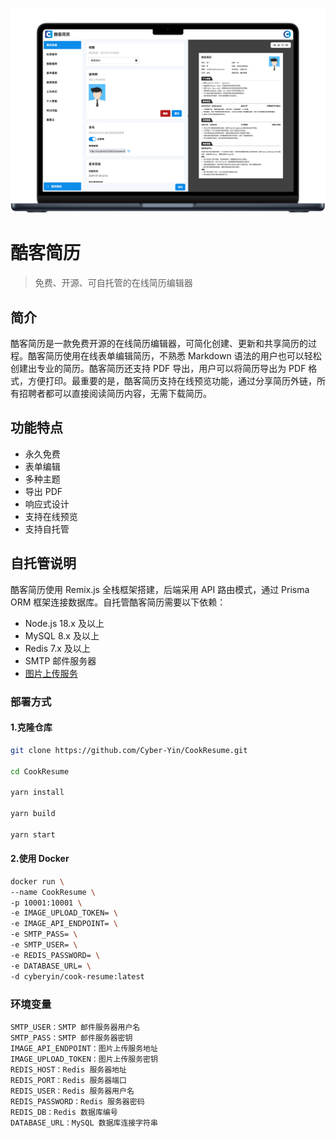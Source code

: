 ![](https://raw.githubusercontent.com/Cyber-Yin/CookResume/main/public/home/desktop.png)

# 酷客简历

> 免费、开源、可自托管的在线简历编辑器

## 简介

酷客简历是一款免费开源的在线简历编辑器，可简化创建、更新和共享简历的过程。酷客简历使用在线表单编辑简历，不熟悉 Markdown 语法的用户也可以轻松创建出专业的简历。酷客简历还支持 PDF 导出，用户可以将简历导出为 PDF 格式，方便打印。最重要的是，酷客简历支持在线预览功能，通过分享简历外链，所有招聘者都可以直接阅读简历内容，无需下载简历。

## 功能特点

- 永久免费
- 表单编辑
- 多种主题
- 导出 PDF
- 响应式设计
- 支持在线预览
- 支持自托管

## 自托管说明

酷客简历使用 Remix.js 全栈框架搭建，后端采用 API 路由模式，通过 Prisma ORM 框架连接数据库。自托管酷客简历需要以下依赖：

- Node.js 18.x 及以上
- MySQL 8.x 及以上
- Redis 7.x 及以上
- SMTP 邮件服务器
- [图片上传服务](https://github.com/Cyber-Yin/EasyImage)

### 部署方式

#### 1.克隆仓库

```bash
git clone https://github.com/Cyber-Yin/CookResume.git

cd CookResume

yarn install

yarn build

yarn start
```

#### 2.使用 Docker

```bash
docker run \
--name CookResume \
-p 10001:10001 \
-e IMAGE_UPLOAD_TOKEN= \
-e IMAGE_API_ENDPOINT= \
-e SMTP_PASS= \
-e SMTP_USER= \
-e REDIS_PASSWORD= \
-e DATABASE_URL= \
-d cyberyin/cook-resume:latest
```

### 环境变量

```
SMTP_USER：SMTP 邮件服务器用户名
SMTP_PASS：SMTP 邮件服务器密钥
IMAGE_API_ENDPOINT：图片上传服务地址
IMAGE_UPLOAD_TOKEN：图片上传服务密钥
REDIS_HOST：Redis 服务器地址
REDIS_PORT：Redis 服务器端口
REDIS_USER：Redis 服务器用户名
REDIS_PASSWORD：Redis 服务器密码
REDIS_DB：Redis 数据库编号
DATABASE_URL：MySQL 数据库连接字符串
```
